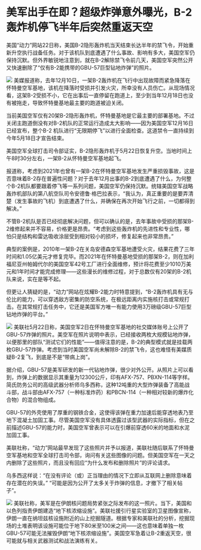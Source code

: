 # 美军出手在即？超级炸弹意外曝光，B-2轰炸机停飞半年后突然重返天空

美国“动力”网站22日称，美国B-2隐形轰炸机当天结束长达半年的禁飞令，开始重新升空执行战备任务。对于该机队到底遭遇了什么事故、影响有多大，美国空军仍保持沉默。但外界敏锐地注意到，就在B-2解除禁飞令前几天，美国空军突然公开又快速删除了“仅有B-2能携带的GBU-57巨型钻地炸弹”的照片。

![](https://inews.gtimg.com/news_bt/OyFsU0GcazO_CKC3ZAU9tpibe74byU9w08k1c2v-5PHzMAA/1000)
美媒报道称，去年12月10日，一架B-2轰炸机在飞行中出现故障而紧急降落在怀特曼空军基地，该机在降落时受损并引发火灾，所幸没有人员伤亡。从现场情况看，这架B-2受损不小，它在出事后一直停留在跑道上，至少到当年12月18日也没有被拖走，导致怀特曼基地最主要的跑道被迫关闭。

当前美国空军仅有20架B-2隐形轰炸机，怀特曼基地是它最主要的部署基地。不过关闭主跑道倒没有对B-2机队的正常运行造成太大影响——因为美国空军12月16日已经宣布，整个B-2
机队进行“无限期停飞”以进行全面检查。这道禁令一直持续到今年5月18日才宣告结束。

美国空军全球打击司令部证实，B-2隐形轰炸机于5月22日恢复升空。当地时间上午8时30分左右，一架B-2从怀特曼空军基地起飞。

报道称，考虑到2021年也曾有一架B-2在怀特曼空军基地发生严重损毁事故，这是否意味着B-2存在普遍性问题？对于去年12月出事的B-2到底遭遇了什么，为何整个B-2机队都要跟着停飞等一系列问题，美国空军仍保持沉默。统辖美国空军战略轰炸机部队的第八航空队司令安德鲁·格巴拉表示，“我认为，真正重要的是要弄清楚（发生事故的飞机）到底遭遇了什么，并确保在再次开始飞行之前，一切都得到解决。”

不管B-2机队是否已经彻底解决问题，但可以确认的是，去年事故中受损的那架B-2维修起来并不容易，价格更是昂贵。“考虑到这些轰炸机的先进性和专业性，哪怕只是结构和雷达吸收涂层受到相对较小的损坏，修复起来也非常昂贵。”

典型的案例是，2010年一架B-2在关岛安德森空军基地遭受火灾，结果花费了三年时间和1.05亿美元才修复完毕。而2021年在怀特曼基地受损的那架B-2，则在加利福尼亚州帕姆代尔的美国空军42号工厂进行全面维修，预计将花费至少1010万美元和1年时间才能完成修理——这些漫长的维修过程，对于总数仅有20架的B-2机队来说，实在是等不起。

但更让人猜疑的是，“动力”网站在炫耀B-2能力时特意提到，“B-2轰炸机具有无与伦比的能力，可以穿透敌方密集的防空系统，在极远距离内实施核打击或常规打击。在其常规打击任务中，它还是美国军方唯一有能力使用3万磅级GBU-57巨型钻地炸弹的平台。”

![](https://inews.gtimg.com/news_bt/OHVfXRm91nPY_SA2QRI8K9ilMib2fC4_DzSzK1IYYJB80AA/1000)
美联社5月22日称，美国空军2日在怀特曼空军基地的社交媒体账号上公开了GBU-57炸弹的照片。美空军在照片说明中表示，已经接收两枚大规模钻地炸弹，以便那里的部队“测试它们的性能”——值得注意的是，B-2的典型模式就是挂载两枚GBU-57炸弹。考虑到当时美国空军尚未解除B-2的禁飞令，这也难怪有美媒质疑B-2复飞，到底是不是“带病上岗”。

据介绍，GBU-57是美军研发的新一代钻地炸弹，很少对外公开。从照片上可以看到，炸弹上的数据显示其重量为12300公斤，印有AFX-757、PBXN-114等字样。简氏防务公司的高级武器分析师乌多西称，这种12吨重的大型炸弹装备了高能战斗部，战斗部由AFX-757（一种标准炸药）和PBCN-114（一种相对较新的爆炸化合物）的混合物组成。

GBU-57的外壳使用了厚重的钢铁合金，这使得该弹在重力加速后能穿透地表乃至地下混凝土加固工事。尽管美国空军没有具体透露过该型武器的实际指标，但在之前描述GBU-57的能力时，美国空军曾表示可以在引爆前穿透60米的地面和水泥加固工事。

美联社称，“动力”网站最早发现了这些照片并予以报道，美联社随后联系了怀特曼空军基地和空军全球打击司令部，询问有关这些图像的问题。但美国空军在一天之内删除了这些照片，而且没有回应“为什么发布和删除照片”的评论请求。

乌多西这样说：“在没有评论（或）正当理由的情况下立即从互联网上删除意味着存在潜在的失误。” “可能是因为公开了太多关于炸弹的信息，才撤下了相关帖子”。

![](https://inews.gtimg.com/news_bt/OwcrgoUBslZrBFnwUQjwUkkyDO3ceh1Y6jG_EflL2Ie3QAA/1000)
美联社称，美军是在伊朗核问题局势紧张之际发布的这一照片。当下，美国和以色列指责伊朗建造“地下核浓缩设施”。美联社援引行星实验室的卫星图像宣称，伊朗一直在纳坦兹核设施附近的山上挖掘隧道。根据专家和美联社的分析，挖掘现场的土堆表明该设施可能位于地下80米至100米之间——这也意味着单独一枚GBU-57可能无法摧毁伊朗“地下核浓缩设施”。美国空军急着让B-2重返天空，很可能就与相关武器测试和战法演练有关。

